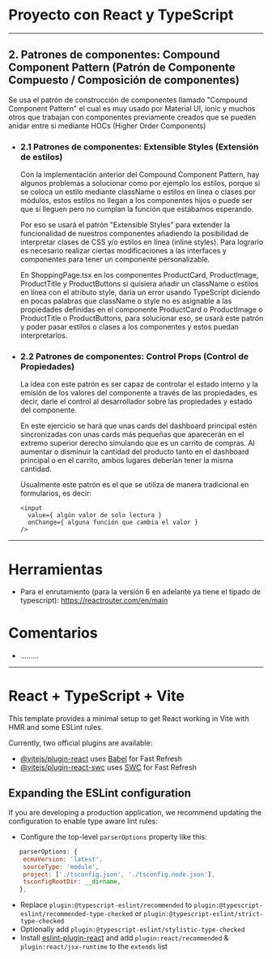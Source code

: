 # Proyecto con React y TypeScript

---

## 2. Patrones de componentes: Compound Component Pattern (Patrón de Componente Compuesto / Composición de componentes)

Se usa el patrón de construcción de componentes llamado "Compound Component Pattern" el cual es muy usado por Material UI, ionic y muchos otros que trabajan con componentes previamente creados que se pueden anidar entre si mediante HOCs (Higher Order Components)

- ### 2.1 Patrones de componentes: Extensible Styles (Extensión de estilos)

  Con la implementación anterior del Compound Component Pattern, hay algunos problemas a solucionar como por ejemplo los estilos, porque si se coloca un estilo mediante className o estilos en linea o clases por módulos, estos estilos no llegan a los componentes hijos o puede ser que sí lleguen pero no cumplan la función que estábamos esperando.

  Por eso se usará el patrón "Extensible Styles" para extender la funcionalidad de nuestros componentes añadiendo la posibilidad de interpretar clases de CSS y/o estilos en línea (inline styles). Para lograrlo es necesario realizar ciertas modificaciones a las interfaces y componentes para tener un componente personalizable.

  En ShoppingPage.tsx en los componentes ProductCard, ProductImage, ProductTitle y ProductButtons si quisiera añadir un className o estilos en línea con el atributo style, daría un error usando TypeScript diciendo en pocas palabras que className o style no es asignable a las propiedades definidas en el componente ProductCard o ProductImage o ProductTitle o ProductButtons, para solucionar eso, se usará este patrón y poder pasar estilos o clases a los componentes y estos puedan interpretarlos.

- ### 2.2 Patrones de componentes: Control Props (Control de Propiedades)

  La idea con este patrón es ser capaz de controlar el estado interno y la emisión de los valores del componente a través de las propiedades, es decir, darle el control al desarrollador sobre las propiedades y estado del componente.

  En este ejercicio se hará que unas cards del dashboard principal estén sincronizadas con unas cards más pequeñas que aparecerán en el extremo superior derecho simulando que es un carrito de compras. Al aumentar o disminuir la cantidad del producto tanto en el dashboard principal o en el carrito, ambos lugares deberían tener la misma cantidad.

  Usualmente este patrón es el que se utiliza de manera tradicional en formularios, es decir:

  ```
  <input
    value={ algún valor de solo lectura }
    onChange={ alguna función que cambia el valor }
  />
  ```

---

# Herramientas

- Para el enrutamiento (para la versión 6 en adelante ya tiene el tipado de typescript): https://reactrouter.com/en/main

# Comentarios

- .........

---

# React + TypeScript + Vite

This template provides a minimal setup to get React working in Vite with HMR and some ESLint rules.

Currently, two official plugins are available:

- [@vitejs/plugin-react](https://github.com/vitejs/vite-plugin-react/blob/main/packages/plugin-react/README.md) uses [Babel](https://babeljs.io/) for Fast Refresh
- [@vitejs/plugin-react-swc](https://github.com/vitejs/vite-plugin-react-swc) uses [SWC](https://swc.rs/) for Fast Refresh

## Expanding the ESLint configuration

If you are developing a production application, we recommend updating the configuration to enable type aware lint rules:

- Configure the top-level `parserOptions` property like this:

```js
   parserOptions: {
    ecmaVersion: 'latest',
    sourceType: 'module',
    project: ['./tsconfig.json', './tsconfig.node.json'],
    tsconfigRootDir: __dirname,
   },
```

- Replace `plugin:@typescript-eslint/recommended` to `plugin:@typescript-eslint/recommended-type-checked` or `plugin:@typescript-eslint/strict-type-checked`
- Optionally add `plugin:@typescript-eslint/stylistic-type-checked`
- Install [eslint-plugin-react](https://github.com/jsx-eslint/eslint-plugin-react) and add `plugin:react/recommended` & `plugin:react/jsx-runtime` to the `extends` list
